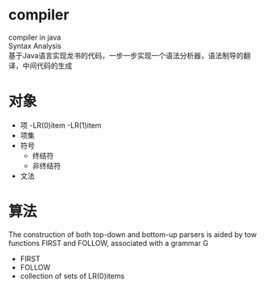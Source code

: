 # compiler
compiler in java  
Syntax Analysis  
基于Java语言实现龙书的代码，一步一步实现一个语法分析器，语法制导的翻译，中间代码的生成

# 对象
- 项
   -LR(0)item
   -LR(1)item
- 项集
- 符号
   - 终结符
   - 非终结符
- 文法

# 算法
The construction of both top-down and bottom-up parsers is aided by tow functions FIRST and FOLLOW, associated with a grammar G
- FIRST
- FOLLOW
- collection of sets of LR(0)items
